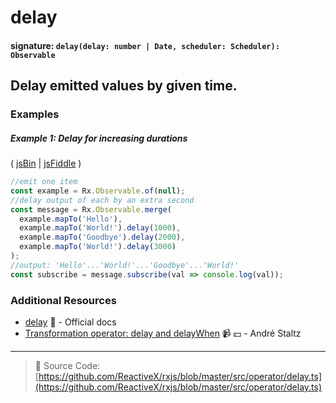 # delay

#### signature: `delay(delay: number | Date, scheduler: Scheduler): Observable`

## Delay emitted values by given time.

### Examples

##### Example 1: Delay for increasing durations

( [jsBin](http://jsbin.com/zebatixije/1/edit?js,console) |
[jsFiddle](https://jsfiddle.net/btroncone/1kxtzcu6/) )

```js
//emit one item
const example = Rx.Observable.of(null);
//delay output of each by an extra second
const message = Rx.Observable.merge(
  example.mapTo('Hello'),
  example.mapTo('World!').delay(1000),
  example.mapTo('Goodbye').delay(2000),
  example.mapTo('World!').delay(3000)
);
//output: 'Hello'...'World!'...'Goodbye'...'World!'
const subscribe = message.subscribe(val => console.log(val));
```

### Additional Resources

* [delay](http://reactivex.io/rxjs/class/es6/Observable.js~Observable.html#instance-method-delay)
  :newspaper: - Official docs
* [Transformation operator: delay and delayWhen](https://egghead.io/lessons/rxjs-transformation-operators-delay-and-delaywhen?course=rxjs-beyond-the-basics-operators-in-depth)
  :video_camera: :dollar: - André Staltz

---

> :file_folder: Source Code:
> [https://github.com/ReactiveX/rxjs/blob/master/src/operator/delay.ts](https://github.com/ReactiveX/rxjs/blob/master/src/operator/delay.ts)
